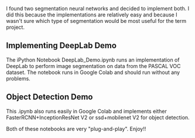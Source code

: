I found two segmentation neural networks and decided to implement both. I did this because the implementations are relatively easy and because I wasn't sure which type of segmentation would be most useful for the term project.

## Implementing DeepLab Demo

The iPython Notebook DeepLab_Demo.ipynb runs an implementation of DeepLab to perform image segmentation on data from the PASCAL VOC dataset. The notebook runs in Google Colab and should run without any problems.

## Object Detection Demo

This .ipynb also runs easily in Google Colab and implements either FasterRCNN+InceptionResNet V2 or ssd+mobilenet V2 for object detection.

Both of these notebooks are very "plug-and-play". Enjoy!!
